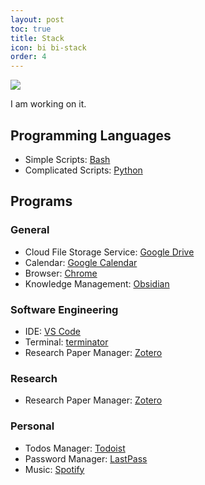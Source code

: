 ```yaml
---
layout: post
toc: true
title: Stack
icon: bi bi-stack
order: 4
---
```


<img src="https://media1.giphy.com/media/fVeAI9dyD5ssIFyOyM/giphy.gif?cid=ecf05e4748wgae5cn0f5wcs1anttvjmy43y2a6zlrba63dd9&rid=giphy.gif&ct=g">

I am working on it.

## Programming Languages

* Simple Scripts: [Bash](https://www.gnu.org/software/bash/)
* Complicated Scripts: [Python](https://www.python.org/)

##  Programs
### General
* Cloud File Storage Service: [Google Drive](https://www.google.com/drive/)
* Calendar: [Google Calendar](https://www.google.com/calendar)
* Browser: [Chrome](https://www.google.com/chrome/)
* Knowledge Management: [Obsidian](https://obsidian.md/)

### Software Engineering
* IDE: [VS Code](https://code.visualstudio.com/)
* Terminal: [terminator](https://gnometerminator.blogspot.com/p/introduction.html)
* Research Paper Manager: [Zotero](https://www.zotero.org/)

### Research
* Research Paper Manager: [Zotero](https://www.zotero.org/)

### Personal
* Todos Manager: [Todoist](https://todoist.com/)
* Password Manager: [LastPass](https://www.lastpass.com/)
* Music: [Spotify](https://www.spotify.com/)
